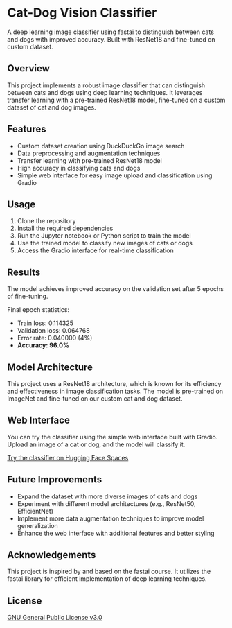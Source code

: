 # Cat-Dog Vision Classifier

A deep learning image classifier using fastai to distinguish between cats and dogs with improved accuracy. Built with ResNet18 and fine-tuned on custom dataset.

## Overview

This project implements a robust image classifier that can distinguish between cats and dogs using deep learning techniques. It leverages transfer learning with a pre-trained ResNet18 model, fine-tuned on a custom dataset of cat and dog images.

## Features

- Custom dataset creation using DuckDuckGo image search
- Data preprocessing and augmentation techniques
- Transfer learning with pre-trained ResNet18 model
- High accuracy in classifying cats and dogs
- Simple web interface for easy image upload and classification using Gradio

## Usage

1. Clone the repository
2. Install the required dependencies
3. Run the Jupyter notebook or Python script to train the model
4. Use the trained model to classify new images of cats or dogs
5. Access the Gradio interface for real-time classification

## Results

The model achieves improved accuracy on the validation set after 5 epochs of fine-tuning.

Final epoch statistics:
- Train loss: 0.114325
- Validation loss: 0.064768
- Error rate: 0.040000 (4%)
- **Accuracy: 96.0%**

## Model Architecture

This project uses a ResNet18 architecture, which is known for its efficiency and effectiveness in image classification tasks. The model is pre-trained on ImageNet and fine-tuned on our custom cat and dog dataset.

## Web Interface

You can try the classifier using the simple web interface built with Gradio. Upload an image of a cat or dog, and the model will classify it.

[Try the classifier on Hugging Face Spaces](https://huggingface.co/spaces/iamrahul/minimal)

## Future Improvements

- Expand the dataset with more diverse images of cats and dogs
- Experiment with different model architectures (e.g., ResNet50, EfficientNet)
- Implement more data augmentation techniques to improve model generalization
- Enhance the web interface with additional features and better styling

## Acknowledgements

This project is inspired by and based on the fastai course. It utilizes the fastai library for efficient implementation of deep learning techniques.

## License

[GNU General Public License v3.0](LICENSE)

